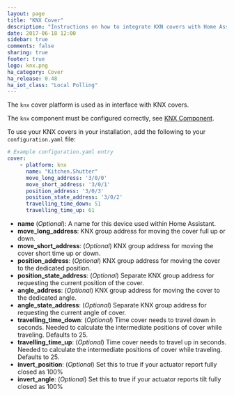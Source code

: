 ```yaml
---
layout: page
title: "KNX Cover"
description: "Instructions on how to integrate KXN covers with Home Assistant."
date: 2017-06-18 12:00
sidebar: true
comments: false
sharing: true
footer: true
logo: knx.png
ha_category: Cover
ha_release: 0.48
ha_iot_class: "Local Polling"
---
```



The `knx` cover platform is used as in interface with KNX covers.

The `knx` component must be configured correctly, see [KNX Component](/components/knx).

To use your KNX covers in your installation, add the following to your `configuration.yaml` file:

```yaml
# Example configuration.yaml entry
cover:
    - platform: knx
      name: "Kitchen.Shutter"
      move_long_address: '3/0/0'
      move_short_address: '3/0/1'
      position_address: '3/0/3'
      position_state_address: '3/0/2'
      travelling_time_down: 51
      travelling_time_up: 61
```

- **name** (*Optional*): A name for this device used within Home Assistant.
- **move_long_address**: KNX group address for moving the cover full up or down.
- **move_short_address**: (*Optional*) KNX group address for moving the cover short time up or down.
- **position_address**: (*Optional*) KNX group address for moving the cover to the dedicated position.
- **position_state_address**: (*Optional*) Separate KNX group address for requesting the current position of the cover.
- **angle_address**: (*Optional*) KNX group address for moving the cover to the dedicated angle.
- **angle_state_address**: (*Optional*) Separate KNX group address for requesting the current angle of cover.
- **travelling_time_down**: (*Optional*) Time cover needs to travel down in seconds. Needed to calculate the intermediate positions of cover while traveling. Defaults to 25.
- **travelling_time_up**: (*Optional*) Time cover needs to travel up in seconds. Needed to calculate the intermediate positions of cover while traveling. Defaults to 25.
- **invert_position**: (*Optional*) Set this to true if your actuator report fully closed as 100%
- **invert_angle**: (*Optional*) Set this to true if your actuator reports tilt fully closed as 100%

